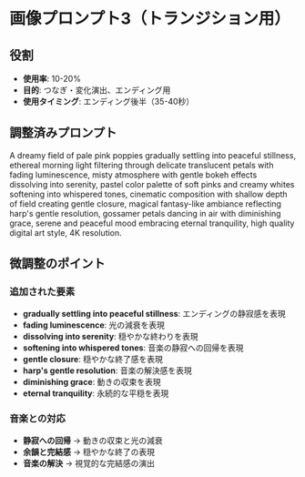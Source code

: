 # 画像プロンプト3（トランジション用）

## 役割
- **使用率**: 10-20%
- **目的**: つなぎ・変化演出、エンディング用
- **使用タイミング**: エンディング後半（35-40秒）

## 調整済みプロンプト

A dreamy field of pale pink poppies gradually settling into peaceful stillness, ethereal morning light filtering through delicate translucent petals with fading luminescence, misty atmosphere with gentle bokeh effects dissolving into serenity, pastel color palette of soft pinks and creamy whites softening into whispered tones, cinematic composition with shallow depth of field creating gentle closure, magical fantasy-like ambiance reflecting harp's gentle resolution, gossamer petals dancing in air with diminishing grace, serene and peaceful mood embracing eternal tranquility, high quality digital art style, 4K resolution.

## 微調整のポイント

### 追加された要素
- **gradually settling into peaceful stillness**: エンディングの静寂感を表現
- **fading luminescence**: 光の減衰を表現
- **dissolving into serenity**: 穏やかな終わりを表現
- **softening into whispered tones**: 音楽の静寂への回帰を表現
- **gentle closure**: 穏やかな終了感を表現
- **harp's gentle resolution**: 音楽の解決感を表現
- **diminishing grace**: 動きの収束を表現
- **eternal tranquility**: 永続的な平穏を表現

### 音楽との対応
- **静寂への回帰** → 動きの収束と光の減衰
- **余韻と完結感** → 穏やかな終了の表現
- **音楽の解決** → 視覚的な完結感の演出